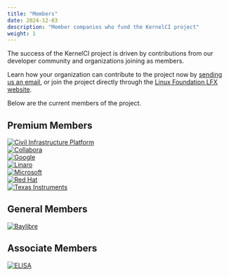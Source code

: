 ```yaml
---
title: "Members"
date: 2024-12-03
description: "Member companies who fund the KernelCI project"
weight: 1
---
```


The success of the KernelCI project is driven by contributions from our
developer community and organizations joining as members.

Learn how your organization can contribute to the project now by [sending us an
email](mailto:kernelci-members@groups.io?subject=KernelCI%20membership%20information%20request),
or join the project directly through the [Linux Foundation LFX website](http://joinnow.platform.linuxfoundation.org/?project=kernelci).

Below are the current members of the project.

## Premium Members
<div class="container">
  <div class="row row-cols-3">
    <div class="col p-3"><a href="https://www.cip-project.org/" target="_blank"><img src="/image/cip-stacked-color.svg" alt="Civil Infrastructure Platform" title="Civil Infrastructure Platform" /></a></div>
    <div class="col p-3"><a href="https://www.collabora.com/" target="_blank"><img src="/image/collabora-stacked-color.svg" alt="Collabora" title="Collabora" /></a></div>
    <div class="col p-3"><a href="https://www.google.com/" target="_blank"><img src="/image/google-color.svg" alt="Google" title="Google" /></a></div>
    <div class="col p-3"><a href="https://www.linaro.org/" target="_blank"><img src="/image/linaro-color.svg" alt="Linaro" title="Linaro" /></a></div>
    <div class="col p-3"><a href="https://www.microsoft.com/" target="_blank"><img src="/image/microsoft-color.svg" alt="Microsoft" title="Microsoft" /></a></div>
    <div class="col p-3"><a href="https://www.redhat.com/" target="_blank"><img src="/image/redhat-color.svg" alt="Red Hat" title="Red Hat" /></a></div>
    <div class="col p-3"><a href="https://ti.com/" target="_blank"><img src="/image/texas-instruments.svg" alt="Texas Instruments" title="Texas Instruments" /></a></div>
  </div>
</div>

## General Members
<div class="container">
  <div class="row row-cols-4">
    <div class="col p-3"><a href="https://www.baylibre.com/" target="_blank"><img src="/image/baylibre-horizontal-color.svg" alt="Baylibre" title="Baylibre" /></a></div>
  </div>
</div>

## Associate Members
<div class="container">
  <div class="row row-cols-4">
    <div class="col p-3"><a href="https://elisa.tech/" target="_blank"><img src="/image/elisa-horizontal-color.svg" alt="ELISA" title="ELISA" /></a></div>
  </div>
</div>
